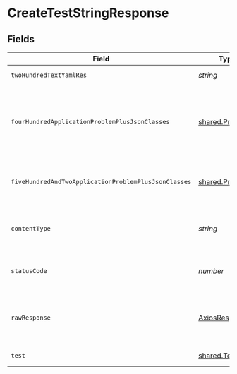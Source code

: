 # CreateTestStringResponse


## Fields

| Field                                                                                        | Type                                                                                         | Required                                                                                     | Description                                                                                  |
| -------------------------------------------------------------------------------------------- | -------------------------------------------------------------------------------------------- | -------------------------------------------------------------------------------------------- | -------------------------------------------------------------------------------------------- |
| `twoHundredTextYamlRes`                                                                      | *string*                                                                                     | :heavy_minus_sign:                                                                           | successful operation                                                                         |
| `fourHundredApplicationProblemPlusJsonClasses`                                               | [shared.Problem](../../../sdk/models/shared/problem.md)[]                                    | :heavy_minus_sign:                                                                           | problem with test definition - probably some bad input occurs (invalid JSON body or similar) |
| `fiveHundredAndTwoApplicationProblemPlusJsonClasses`                                         | [shared.Problem](../../../sdk/models/shared/problem.md)[]                                    | :heavy_minus_sign:                                                                           | problem with communicating with kubernetes cluster                                           |
| `contentType`                                                                                | *string*                                                                                     | :heavy_check_mark:                                                                           | HTTP response content type for this operation                                                |
| `statusCode`                                                                                 | *number*                                                                                     | :heavy_check_mark:                                                                           | HTTP response status code for this operation                                                 |
| `rawResponse`                                                                                | [AxiosResponse](https://axios-http.com/docs/res_schema)                                      | :heavy_minus_sign:                                                                           | Raw HTTP response; suitable for custom response parsing                                      |
| `test`                                                                                       | [shared.Test](../../../sdk/models/shared/test.md)                                            | :heavy_minus_sign:                                                                           | successful operation                                                                         |